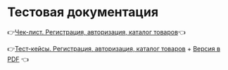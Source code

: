 # Тестовая документация
:point_right:[Чек-лист. Регистрация, авторизация, каталог товаров](https://docs.google.com/spreadsheets/d/1kCjmk8H0kho_0nGnPZ-sZ1-iilR2WFb0vkLyvGmlvck/edit?usp=sharing):point_left:

:point_right:[Тест-кейсы. Регистрация, авторизация, каталог товаров](https://app.qase.io/project/G7?author=220&tab=properties&previewMode=side&suite=86) + [Версия в PDF](https://github.com/KarpilovD/docs/files/15219100/G7-2024-05-06.pdf)
:point_left:
